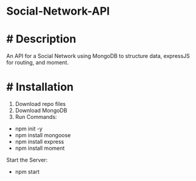 # Social-Network-API

# # Description

An API for a Social Network using MongoDB to structure data, expressJS for routing, and moment.

# # Installation

1. Download repo files
2. Download MongoDB
3. Run Commands: 
- npm init -y
- npm install mongoose
- npm install express 
- npm install moment

Start the Server:
- npm start
